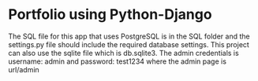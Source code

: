 # Portfolio using Python-Django
The SQL file for this app that uses PostgreSQL is in the SQL folder and the settings.py file should include the required database settings. This project can also use the sqlite file which is db.sqlite3. The admin credentials is username: admin and password: test1234 where the admin page is url/admin
